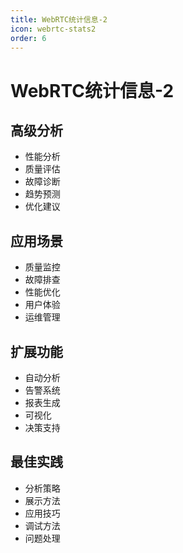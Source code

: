 ```yaml
---
title: WebRTC统计信息-2
icon: webrtc-stats2
order: 6
---
```


# WebRTC统计信息-2

## 高级分析
- 性能分析
- 质量评估
- 故障诊断
- 趋势预测
- 优化建议

## 应用场景
- 质量监控
- 故障排查
- 性能优化
- 用户体验
- 运维管理

## 扩展功能
- 自动分析
- 告警系统
- 报表生成
- 可视化
- 决策支持

## 最佳实践
- 分析策略
- 展示方法
- 应用技巧
- 调试方法
- 问题处理
